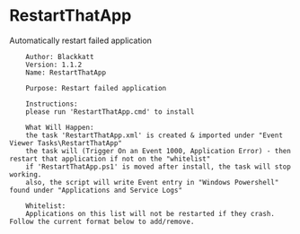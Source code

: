 # RestartThatApp
Automatically restart failed application

		Author: Blackkatt
		Version: 1.1.2
		Name: RestartThatApp

		Purpose: Restart failed application

		Instructions:
		please run 'RestartThatApp.cmd' to install

		What Will Happen:
		the task 'RestartThatApp.xml' is created & imported under "Event Viewer Tasks\RestartThatApp"
		the task will (Trigger On an Event 1000, Application Error) - then restart that application if not on the "whitelist"
		if 'RestartThatApp.ps1' is moved after install, the task will stop working.
		also, the script will write Event entry in "Windows Powershell" found under "Applications and Service Logs"

		Whitelist:
		Applications on this list will not be restarted if they crash. Follow the current format below to add/remove.
